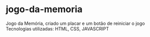 # jogo-da-memoria
Jogo da Memória, criado um placar e um botão de reiniciar o jogo
Tecnologias utilizadas: HTML, CSS, JAVASCRIPT

